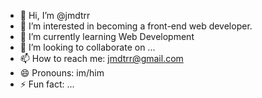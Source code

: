 - 👋 Hi, I’m @jmdtrr
- 👀 I’m interested in becoming a front-end web developer.
- 🌱 I’m currently learning Web Development
- 💞️ I’m looking to collaborate on ...
- 📫 How to reach me: jmdtrr@gmail.com
- 😄 Pronouns: im/him
- ⚡ Fun fact: ...

<!---
jmdtrr/jmdtrr is a ✨ special ✨ repository because its `README.md` (this file) appears on your GitHub profile.
You can click the Preview link to take a look at your changes.
--->

